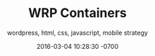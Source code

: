 ---
layout: post
title:  "WRP Containers"
date:   2016-03-04 10:28:30 -0700
category: projects
subtitle: 'wordpress, html, css, javascript, mobile strategy'
main-image: wrpc.jpg
alt: wrp containers

---